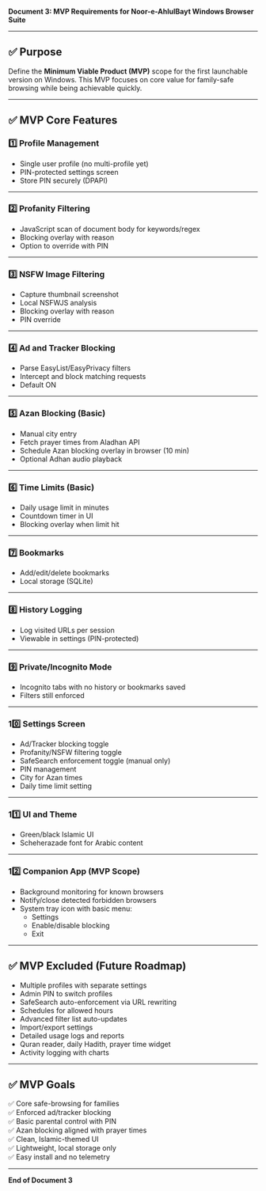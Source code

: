 **Document 3: MVP Requirements for Noor-e-AhlulBayt Windows Browser Suite**

---

## ✅ Purpose

Define the **Minimum Viable Product (MVP)** scope for the first launchable version on Windows. This MVP focuses on core value for family-safe browsing while being achievable quickly.

---

## ✅ MVP Core Features

### 1️⃣ Profile Management
- Single user profile (no multi-profile yet)
- PIN-protected settings screen
- Store PIN securely (DPAPI)

---

### 2️⃣ Profanity Filtering
- JavaScript scan of document body for keywords/regex
- Blocking overlay with reason
- Option to override with PIN

---

### 3️⃣ NSFW Image Filtering
- Capture thumbnail screenshot
- Local NSFWJS analysis
- Blocking overlay with reason
- PIN override

---

### 4️⃣ Ad and Tracker Blocking
- Parse EasyList/EasyPrivacy filters
- Intercept and block matching requests
- Default ON

---

### 5️⃣ Azan Blocking (Basic)
- Manual city entry
- Fetch prayer times from Aladhan API
- Schedule Azan blocking overlay in browser (10 min)
- Optional Adhan audio playback

---

### 6️⃣ Time Limits (Basic)
- Daily usage limit in minutes
- Countdown timer in UI
- Blocking overlay when limit hit

---

### 7️⃣ Bookmarks
- Add/edit/delete bookmarks
- Local storage (SQLite)

---

### 8️⃣ History Logging
- Log visited URLs per session
- Viewable in settings (PIN-protected)

---

### 9️⃣ Private/Incognito Mode
- Incognito tabs with no history or bookmarks saved
- Filters still enforced

---

### 10️⃣ Settings Screen
- Ad/Tracker blocking toggle
- Profanity/NSFW filtering toggle
- SafeSearch enforcement toggle (manual only)
- PIN management
- City for Azan times
- Daily time limit setting

---

### 11️⃣ UI and Theme
- Green/black Islamic UI
- Scheherazade font for Arabic content

---

### 12️⃣ Companion App (MVP Scope)
- Background monitoring for known browsers
- Notify/close detected forbidden browsers
- System tray icon with basic menu:
  - Settings
  - Enable/disable blocking
  - Exit

---

## ✅ MVP Excluded (Future Roadmap)

- Multiple profiles with separate settings
- Admin PIN to switch profiles
- SafeSearch auto-enforcement via URL rewriting
- Schedules for allowed hours
- Advanced filter list auto-updates
- Import/export settings
- Detailed usage logs and reports
- Quran reader, daily Hadith, prayer time widget
- Activity logging with charts

---

## ✅ MVP Goals

✅ Core safe-browsing for families  
✅ Enforced ad/tracker blocking  
✅ Basic parental control with PIN  
✅ Azan blocking aligned with prayer times  
✅ Clean, Islamic-themed UI  
✅ Lightweight, local storage only  
✅ Easy install and no telemetry  

---

**End of Document 3**

